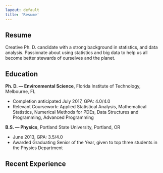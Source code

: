 ```yaml
---
layout: default
title: 'Resume'
---
```


## Resume

Creative Ph. D. candidate with a strong background in statistics, and data analysis. Passionate about using statistics and big data to help us all become better stewards of ourselves and the planet.

## Education

**Ph. D. — Environmental Science**, Florida Institute of Technology, Melbourne, FL

* Completion anticipated July 2017, GPA: 4.0/4.0
* Relevant Coursework: Applied Statistical Analysis, Mathematical Statistics, Numerical Methods for PDEs, Data Structures and Programming, Advanced Programming

**B.S. — Physics**, Portland State University, Portland, OR

* June 2013, GPA: 3.5/4.0
* Awarded Graduating Senior of the Year, given to top three students in the Physics Department

## Recent Experience
